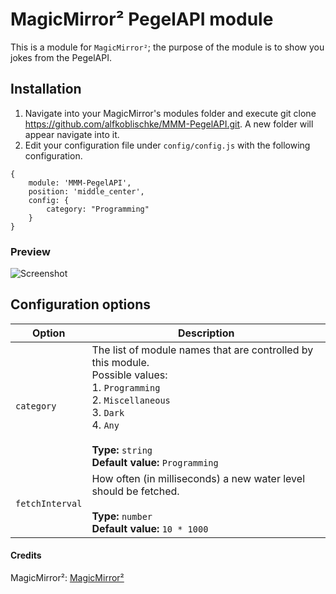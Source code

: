 # MagicMirror² PegelAPI module
This is a module for `MagicMirror²`; the purpose of the module is to show you jokes from the PegelAPI.

## Installation
1.  Navigate into your MagicMirror's modules folder and execute git clone https://github.com/alfkoblischke/MMM-PegelAPI.git. A new folder will appear navigate into it.
2.  Edit your configuration file under `config/config.js` with the following configuration.
```
{
    module: 'MMM-PegelAPI',
    position: 'middle_center',
    config: {
        category: "Programming"
    }
}
```

### Preview
![Screenshot](screenshot.png)



## Configuration options

| Option                 | Description
|------------------------|-----------
| `category`          | The list of module names that are controlled by this module.<br>Possible values:<br>1.  `Programming`<br>2.  `Miscellaneous`<br>3.  `Dark`<br>4.  `Any`<br><br> **Type:** `string` <br>**Default value:** `Programming`
| `fetchInterval`| How often (in milliseconds) a new water level should be fetched.<br><br> **Type:** `number` <br>**Default value:** `10 * 1000`


#### Credits
MagicMirror²:   [MagicMirror²](https://github.com/MichMich/MagicMirror)   
